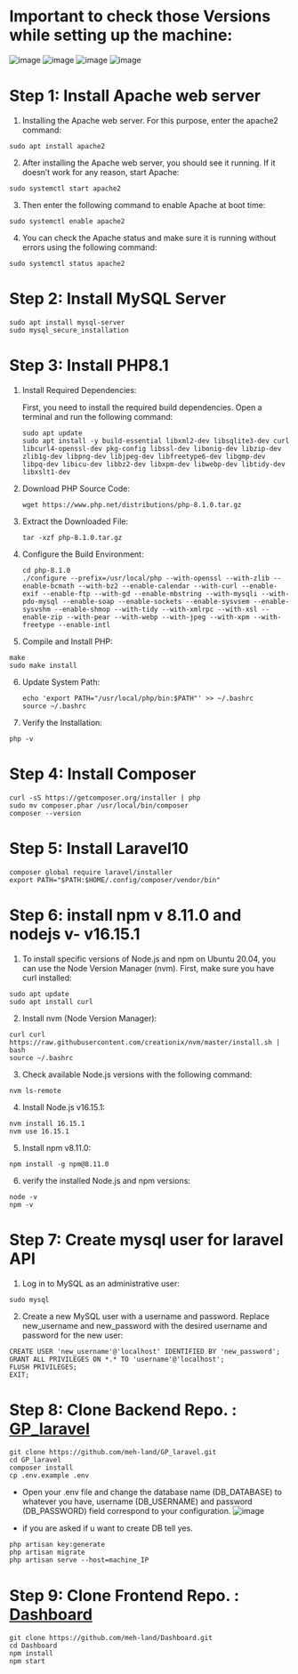 # Important to check those Versions while setting up the machine:

![image](https://github.com/meh-land/Tutorials/assets/79084467/3b8f53cd-ecaa-4255-9265-32e638a62264)
![image](https://github.com/meh-land/Tutorials/assets/79084467/39835ae7-cc0e-4b16-b5f6-27bf67243f4f)
![image](https://github.com/meh-land/Tutorials/assets/79084467/1edadf8a-69e5-4230-b970-9eab1eab302c)
![image](https://github.com/meh-land/Tutorials/assets/79084467/ee4cbf3d-4396-46dd-99bd-fe53d7c9ac4a)


# Step 1: Install Apache web server

1. Installing the Apache web server. For this purpose, enter the apache2 command:
```
sudo apt install apache2
```

2. After installing the Apache web server, you should see it running. If it doesn’t work for any reason, start Apache:
```
sudo systemctl start apache2
```

3. Then enter the following command to enable Apache at boot time:
```
sudo systemctl enable apache2
```

4. You can check the Apache status and make sure it is running without errors using the following command:
```
sudo systemctl status apache2
```

# Step 2: Install MySQL Server 

```
sudo apt install mysql-server
sudo mysql_secure_installation 
```

# Step 3: Install PHP8.1

1. Install Required Dependencies:

   First, you need to install the required build dependencies. Open a terminal and run the following command:
   ```
   sudo apt update
   sudo apt install -y build-essential libxml2-dev libsqlite3-dev curl libcurl4-openssl-dev pkg-config libssl-dev libonig-dev libzip-dev zlib1g-dev libpng-dev libjpeg-dev libfreetype6-dev libgmp-dev libpq-dev libicu-dev libbz2-dev libxpm-dev libwebp-dev libtidy-dev libxslt1-dev
   ```
2. Download PHP Source Code:
   ```
   wget https://www.php.net/distributions/php-8.1.0.tar.gz
   ```
3. Extract the Downloaded File:
   ```
   tar -xzf php-8.1.0.tar.gz
   ```
4. Configure the Build Environment:
   ```
   cd php-8.1.0
   ./configure --prefix=/usr/local/php --with-openssl --with-zlib --enable-bcmath --with-bz2 --enable-calendar --with-curl --enable-exif --enable-ftp --with-gd --enable-mbstring --with-mysqli --with-pdo-mysql --enable-soap --enable-sockets --enable-sysvsem --enable-sysvshm --enable-shmop --with-tidy --with-xmlrpc --with-xsl --enable-zip --with-pear --with-webp --with-jpeg --with-xpm --with-freetype --enable-intl
   ```

5. Compile and Install PHP:
```
make
sudo make install
```
6. Update System Path:
   ```
   echo 'export PATH="/usr/local/php/bin:$PATH"' >> ~/.bashrc
   source ~/.bashrc
   ```
7. Verify the Installation:
```
php -v
```

# Step 4:  Install Composer
```
curl -sS https://getcomposer.org/installer | php
sudo mv composer.phar /usr/local/bin/composer
composer --version
```

# Step 5:  Install Laravel10
```
composer global require laravel/installer
export PATH="$PATH:$HOME/.config/composer/vendor/bin"
```
# Step 6:  install npm v 8.11.0 and nodejs v- v16.15.1 

1. To install specific versions of Node.js and npm on Ubuntu 20.04, you can use the Node Version Manager (nvm). First, make sure you have curl installed:
```
sudo apt update
sudo apt install curl
```

2. Install nvm (Node Version Manager):
```
curl curl https://raw.githubusercontent.com/creationix/nvm/master/install.sh | bash
source ~/.bashrc
```

3. Check available Node.js versions with the following command:
```
nvm ls-remote
```
4. Install Node.js v16.15.1:
```
nvm install 16.15.1
nvm use 16.15.1
```

5. Install npm v8.11.0:
```
npm install -g npm@8.11.0
```

6. verify the installed Node.js and npm versions:
```
node -v
npm -v
```
# Step 7: Create mysql user for laravel API

1. Log in to MySQL as an administrative user:
```
sudo mysql
```
2. Create a new MySQL user with a username and password. Replace new_username and new_password with the desired username and password for the new user:
```
CREATE USER 'new_username'@'localhost' IDENTIFIED BY 'new_password';
GRANT ALL PRIVILEGES ON *.* TO 'username'@'localhost';
FLUSH PRIVILEGES;
EXIT;
```
# Step 8:  Clone Backend Repo. : [GP_laravel](https://github.com/meh-land/GP_laravel.git)
```
git clone https://github.com/meh-land/GP_laravel.git
cd GP_laravel
composer install
cp .env.example .env
```
* Open your .env file and change the database name (DB_DATABASE) to whatever you have, username (DB_USERNAME) and password (DB_PASSWORD) field correspond to your configuration.
![image](https://github.com/meh-land/Tutorials/assets/79084467/bf7d925a-c6c6-457a-ae82-bc5b0db58eac)

* if you are asked if u want to create DB tell yes.
```
php artisan key:generate
php artisan migrate
php artisan serve --host=machine_IP
```
# Step 9:  Clone Frontend Repo. : [Dashboard](https://github.com/meh-land/Dashboard.git)
```
git clone https://github.com/meh-land/Dashboard.git
cd Dashboard
npm install
npm start
```


